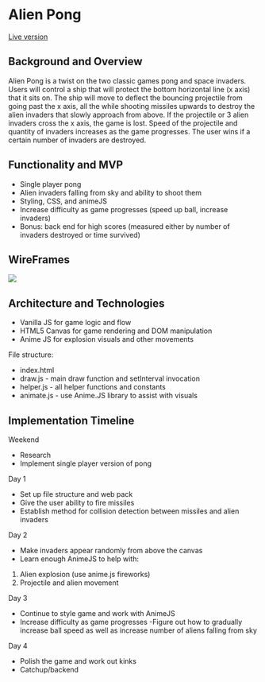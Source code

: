 # Alien Pong

[Live version](file:///Users/matthu24/Desktop/alien-pong/index.html)


## Background and Overview 

Alien Pong is a twist on the two classic games pong and space invaders.  Users will control a ship that will protect the bottom horizontal line (x axis) that it sits on.  The ship will move to deflect the bouncing projectile from going past the x axis, all the while shooting missiles upwards to destroy the alien invaders that slowly approach from above.  If the projectile or 3 alien invaders cross the x axis, the game is lost.  Speed of the projectile and quantity of invaders increases as the game progresses.  The user wins if a certain number of invaders are destroyed.  

## Functionality and MVP

* Single player pong
* Alien invaders falling from sky and ability to shoot them 
* Styling, CSS, and animeJS
* Increase difficulty as game progresses (speed up ball, increase invaders)
* Bonus: back end for high scores (measured either by number of invaders destroyed or time survived)


## WireFrames

<img src = "https://s3-us-west-1.amazonaws.com/fullstackfiles/JSWireframe.png"/>




## Architecture and Technologies 

* Vanilla JS for game logic and flow 
* HTML5 Canvas for game rendering and DOM manipulation 
* Anime JS for explosion visuals and other movements 

File structure: 
* index.html
* draw.js - main draw function and setInterval invocation
* helper.js - all helper functions and constants
* animate.js - use Anime.JS library to assist with visuals

## Implementation Timeline 

Weekend

* Research
* Implement single player version of pong 

Day 1

* Set up file structure and web pack
* Give the user ability to fire missiles
* Establish method for collision detection between missiles and alien invaders 

Day 2

* Make invaders appear randomly from above the canvas
* Learn enough AnimeJS to help with: 
1. Alien explosion (use anime.js fireworks)
2. Projectile and alien movement 


Day 3

* Continue to style game and work with AnimeJS
* Increase difficulty as game progresses
    -Figure out how to gradually increase ball speed as well as increase number of aliens falling from sky 

Day 4

* Polish the game and work out kinks
* Catchup/backend
